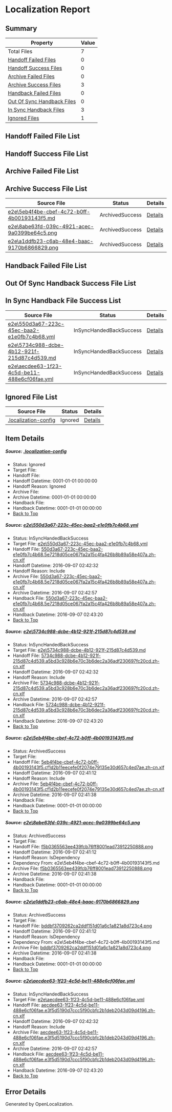 # <a name='report-top'></a> Localization Report

## Summary
 Property | Value 
 -------- | ----- 
 Total Files | 7
[ Handoff Failed Files ](#handoff-failed-list)| 0
[ Handoff Success Files ](#handoff-success-list)| 0
[ Archive Failed Files ](#archive-failed-list)| 0
[ Archive Success Files ](#archive-success-list)| 3
[ Handback Failed Files ](#handback-failed-list)| 0
[ Out Of Sync Handback Files ](#outofsync-handback-success-list)| 0
[ In Sync Handback Files ](#insync-handback-success-list)| 3
[ Ignored Files ](#ignored-list)| 1

## <a name='handoff-failed-list'></a> Handoff Failed File List

## <a name='handoff-success-list'></a> Handoff Success File List

## <a name='archive-failed-list'></a> Archive Failed File List

## <a name='archive-success-list'></a> Archive Success File List
 Source File | Status | Details 
 ----------- | ------ | ------- 
 [e2e\5eb4f4be-cbef-4c72-b0ff-4b00193143f5.md](https://github.com/OpenLocalizationTestOrg/ol-test0/blob/f01f99adf5022a34ed862a02c79cc1d5815438bd/e2e/5eb4f4be-cbef-4c72-b0ff-4b00193143f5.md) | ArchivedSuccess | [Details](#8ca8289cd6dbc7ed1d3bc43e8f5c0dcc71f5c5643)
 [e2e\8abe63fd-039c-4921-acec-9a0399be64c5.png](https://github.com/OpenLocalizationTestOrg/ol-test0/blob/f01f99adf5022a34ed862a02c79cc1d5815438bd/e2e/8abe63fd-039c-4921-acec-9a0399be64c5.png) | ArchivedSuccess | [Details](#f5b0365563ee439fcb76ff8001ead739122508884)
 [e2e\a1ddfb23-c6ab-48e4-baac-9170b6866829.png](https://github.com/OpenLocalizationTestOrg/ol-test0/blob/f01f99adf5022a34ed862a02c79cc1d5815438bd/e2e/a1ddfb23-c6ab-48e4-baac-9170b6866829.png) | ArchivedSuccess | [Details](#bddbf3709262ca2ddf151d01a6c1a821a8d723c45)

## <a name='handback-failed-list'></a> Handback Failed File List

## <a name='outofsync-handback-success-list'></a> Out Of Sync Handback Success File List

## <a name='insync-handback-success-list'></a> In Sync Handback File Success List
 Source File | Status | Details 
 ----------- | ------ | ------- 
 [e2e\550d3a67-223c-45ec-baa2-e1e0fb7c4b68.yml](https://github.com/OpenLocalizationTestOrg/ol-test0/blob/ab9b26606fc4f2f6a168d7f86fe6357c9191ee31/e2e/550d3a67-223c-45ec-baa2-e1e0fb7c4b68.yml) | InSyncHandedBackSuccess | [Details](#53e7d7136cf8adab36eb66eb6604016493e2e4081)
 [e2e\5734c988-dcbe-4b12-921f-215d87c4d539.md](https://github.com/OpenLocalizationTestOrg/ol-test0/blob/ab9b26606fc4f2f6a168d7f86fe6357c9191ee31/e2e/5734c988-dcbe-4b12-921f-215d87c4d539.md) | InSyncHandedBackSuccess | [Details](#83801013a9829939a94d043f1a48c12d1683925b2)
 [e2e\aecdee63-1f23-4c5d-be11-488e6cf06fae.yml](https://github.com/OpenLocalizationTestOrg/ol-test0/blob/ab9b26606fc4f2f6a168d7f86fe6357c9191ee31/e2e/aecdee63-1f23-4c5d-be11-488e6cf06fae.yml) | InSyncHandedBackSuccess | [Details](#6f748cecac20907135cea1483bd8dbd6477254a96)

## <a name='ignored-list'></a> Ignored File List
 Source File | Status | Details 
 ----------- | ------ | ------- 
 [.localization-config](https://github.com/OpenLocalizationTestOrg/ol-test0/blob/ab9b26606fc4f2f6a168d7f86fe6357c9191ee31/.localization-config) | Ignored | [Details](#3d4f252ac210baf56311d7e97dcc2db10974dbd20)

## Item Details
##### <a name='3d4f252ac210baf56311d7e97dcc2db10974dbd20'></a> Source: [.localization-config](https://github.com/OpenLocalizationTestOrg/ol-test0/blob/ab9b26606fc4f2f6a168d7f86fe6357c9191ee31/.localization-config)
* Status: Ignored
* Target File: 
* Handoff File: 
* Handoff Datetime: 0001-01-01 00:00:00
* Handoff Reason: Ignored
* Archive File: 
* Archive Datetime: 0001-01-01 00:00:00
* Handback File: 
* Handback Datetime: 0001-01-01 00:00:00
* [Back to Top](#report-top)

##### <a name='53e7d7136cf8adab36eb66eb6604016493e2e4081'></a> Source: [e2e\550d3a67-223c-45ec-baa2-e1e0fb7c4b68.yml](https://github.com/OpenLocalizationTestOrg/ol-test0/blob/ab9b26606fc4f2f6a168d7f86fe6357c9191ee31/e2e/550d3a67-223c-45ec-baa2-e1e0fb7c4b68.yml)
* Status: InSyncHandedBackSuccess
* Target File: [e2e\550d3a67-223c-45ec-baa2-e1e0fb7c4b68.yml](https://github.com/OpenLocalizationTestOrg/ol-test0-zhcn/blob/d26f4087534d5b6a1f363a9d04aef33dd303281d/e2e/550d3a67-223c-45ec-baa2-e1e0fb7c4b68.yml)
* Handoff File: [550d3a67-223c-45ec-baa2-e1e0fb7c4b68.5e7218d05ce067fa2a15c4fa426b8b89a58e407a.zh-cn.xlf](https://github.com/OpenLocalizationTestOrg/ol-test0-handoff/blob/c8ff410c890f01ea96d2a93773413876e5bc638a/ol-handoff/OpenLocalizationTestOrg/ol-test0-zhcn/ci/ht/550d3a67-223c-45ec-baa2-e1e0fb7c4b68.5e7218d05ce067fa2a15c4fa426b8b89a58e407a.zh-cn.xlf)
* Handoff Datetime: 2016-09-07 02:42:32
* Handoff Reason: Include
* Archive File: [550d3a67-223c-45ec-baa2-e1e0fb7c4b68.5e7218d05ce067fa2a15c4fa426b8b89a58e407a.zh-cn.xlf](https://github.com/OpenLocalizationTestOrg/ol-test0-handoff/blob/8bde69cb2b547d4978b6641b370ff6bfe87535d4/ol-archive/OpenLocalizationTestOrg/ol-test0-zhcn/ci/ht/550d3a67-223c-45ec-baa2-e1e0fb7c4b68.5e7218d05ce067fa2a15c4fa426b8b89a58e407a.zh-cn.xlf)
* Archive Datetime: 2016-09-07 02:42:57
* Handback File: [550d3a67-223c-45ec-baa2-e1e0fb7c4b68.5e7218d05ce067fa2a15c4fa426b8b89a58e407a.zh-cn.xlf](https://github.com/OpenLocalizationTestOrg/ol-test0-handback/blob/0e9dec769322c648c1016337a8906c551e76f543/ol-handback/OpenLocalizationTestOrg/ol-test0-zhcn/ci/ht/550d3a67-223c-45ec-baa2-e1e0fb7c4b68.5e7218d05ce067fa2a15c4fa426b8b89a58e407a.zh-cn.xlf)
* Handback Datetime: 2016-09-07 02:43:20
* [Back to Top](#report-top)

##### <a name='83801013a9829939a94d043f1a48c12d1683925b2'></a> Source: [e2e\5734c988-dcbe-4b12-921f-215d87c4d539.md](https://github.com/OpenLocalizationTestOrg/ol-test0/blob/ab9b26606fc4f2f6a168d7f86fe6357c9191ee31/e2e/5734c988-dcbe-4b12-921f-215d87c4d539.md)
* Status: InSyncHandedBackSuccess
* Target File: [e2e\5734c988-dcbe-4b12-921f-215d87c4d539.md](https://github.com/OpenLocalizationTestOrg/ol-test0-zhcn/blob/d26f4087534d5b6a1f363a9d04aef33dd303281d/e2e/5734c988-dcbe-4b12-921f-215d87c4d539.md)
* Handoff File: [5734c988-dcbe-4b12-921f-215d87c4d539.a5bd3c928b6e70c3b6dec2a36adf230697fc20cd.zh-cn.xlf](https://github.com/OpenLocalizationTestOrg/ol-test0-handoff/blob/c8ff410c890f01ea96d2a93773413876e5bc638a/ol-handoff/OpenLocalizationTestOrg/ol-test0-zhcn/ci/ht/5734c988-dcbe-4b12-921f-215d87c4d539.a5bd3c928b6e70c3b6dec2a36adf230697fc20cd.zh-cn.xlf)
* Handoff Datetime: 2016-09-07 02:42:32
* Handoff Reason: Include
* Archive File: [5734c988-dcbe-4b12-921f-215d87c4d539.a5bd3c928b6e70c3b6dec2a36adf230697fc20cd.zh-cn.xlf](https://github.com/OpenLocalizationTestOrg/ol-test0-handoff/blob/8bde69cb2b547d4978b6641b370ff6bfe87535d4/ol-archive/OpenLocalizationTestOrg/ol-test0-zhcn/ci/ht/5734c988-dcbe-4b12-921f-215d87c4d539.a5bd3c928b6e70c3b6dec2a36adf230697fc20cd.zh-cn.xlf)
* Archive Datetime: 2016-09-07 02:42:57
* Handback File: [5734c988-dcbe-4b12-921f-215d87c4d539.a5bd3c928b6e70c3b6dec2a36adf230697fc20cd.zh-cn.xlf](https://github.com/OpenLocalizationTestOrg/ol-test0-handback/blob/0e9dec769322c648c1016337a8906c551e76f543/ol-handback/OpenLocalizationTestOrg/ol-test0-zhcn/ci/ht/5734c988-dcbe-4b12-921f-215d87c4d539.a5bd3c928b6e70c3b6dec2a36adf230697fc20cd.zh-cn.xlf)
* Handback Datetime: 2016-09-07 02:43:20
* [Back to Top](#report-top)

##### <a name='8ca8289cd6dbc7ed1d3bc43e8f5c0dcc71f5c5643'></a> Source: [e2e\5eb4f4be-cbef-4c72-b0ff-4b00193143f5.md](https://github.com/OpenLocalizationTestOrg/ol-test0/blob/f01f99adf5022a34ed862a02c79cc1d5815438bd/e2e/5eb4f4be-cbef-4c72-b0ff-4b00193143f5.md)
* Status: ArchivedSuccess
* Target File: 
* Handoff File: [5eb4f4be-cbef-4c72-b0ff-4b00193143f5.cf1d2b11eecefe0f2074e79135e30d657c4ed7ae.zh-cn.xlf](https://github.com/OpenLocalizationTestOrg/ol-test0-handoff/blob/2f9381567edc2f49e30431d7097c81f42add0adc/ol-handoff/OpenLocalizationTestOrg/ol-test0-zhcn/ci/ht/5eb4f4be-cbef-4c72-b0ff-4b00193143f5.cf1d2b11eecefe0f2074e79135e30d657c4ed7ae.zh-cn.xlf)
* Handoff Datetime: 2016-09-07 02:41:12
* Handoff Reason: Include
* Archive File: [5eb4f4be-cbef-4c72-b0ff-4b00193143f5.cf1d2b11eecefe0f2074e79135e30d657c4ed7ae.zh-cn.xlf](https://github.com/OpenLocalizationTestOrg/ol-test0-handoff/blob/cdb8472ed451640c7621b536f94bbe74310328ae/ol-archive/OpenLocalizationTestOrg/ol-test0-zhcn/ci/ht/5eb4f4be-cbef-4c72-b0ff-4b00193143f5.cf1d2b11eecefe0f2074e79135e30d657c4ed7ae.zh-cn.xlf)
* Archive Datetime: 2016-09-07 02:41:38
* Handback File: 
* Handback Datetime: 0001-01-01 00:00:00
* [Back to Top](#report-top)

##### <a name='f5b0365563ee439fcb76ff8001ead739122508884'></a> Source: [e2e\8abe63fd-039c-4921-acec-9a0399be64c5.png](https://github.com/OpenLocalizationTestOrg/ol-test0/blob/f01f99adf5022a34ed862a02c79cc1d5815438bd/e2e/8abe63fd-039c-4921-acec-9a0399be64c5.png)
* Status: ArchivedSuccess
* Target File: 
* Handoff File: [f5b0365563ee439fcb76ff8001ead73912250888.png](https://github.com/OpenLocalizationTestOrg/ol-test0-handoff/blob/2f9381567edc2f49e30431d7097c81f42add0adc/ol-handoff/OpenLocalizationTestOrg/ol-test0-zhcn/ci/ht/f5b0365563ee439fcb76ff8001ead73912250888.png)
* Handoff Datetime: 2016-09-07 02:41:12
* Handoff Reason: IsDependency
* Dependency From: e2e\5eb4f4be-cbef-4c72-b0ff-4b00193143f5.md
* Archive File: [f5b0365563ee439fcb76ff8001ead73912250888.png](https://github.com/OpenLocalizationTestOrg/ol-test0-handoff/blob/cdb8472ed451640c7621b536f94bbe74310328ae/ol-archive/OpenLocalizationTestOrg/ol-test0-zhcn/ci/ht/f5b0365563ee439fcb76ff8001ead73912250888.png)
* Archive Datetime: 2016-09-07 02:41:38
* Handback File: 
* Handback Datetime: 0001-01-01 00:00:00
* [Back to Top](#report-top)

##### <a name='bddbf3709262ca2ddf151d01a6c1a821a8d723c45'></a> Source: [e2e\a1ddfb23-c6ab-48e4-baac-9170b6866829.png](https://github.com/OpenLocalizationTestOrg/ol-test0/blob/f01f99adf5022a34ed862a02c79cc1d5815438bd/e2e/a1ddfb23-c6ab-48e4-baac-9170b6866829.png)
* Status: ArchivedSuccess
* Target File: 
* Handoff File: [bddbf3709262ca2ddf151d01a6c1a821a8d723c4.png](https://github.com/OpenLocalizationTestOrg/ol-test0-handoff/blob/2f9381567edc2f49e30431d7097c81f42add0adc/ol-handoff/OpenLocalizationTestOrg/ol-test0-zhcn/ci/ht/bddbf3709262ca2ddf151d01a6c1a821a8d723c4.png)
* Handoff Datetime: 2016-09-07 02:41:12
* Handoff Reason: IsDependency
* Dependency From: e2e\5eb4f4be-cbef-4c72-b0ff-4b00193143f5.md
* Archive File: [bddbf3709262ca2ddf151d01a6c1a821a8d723c4.png](https://github.com/OpenLocalizationTestOrg/ol-test0-handoff/blob/cdb8472ed451640c7621b536f94bbe74310328ae/ol-archive/OpenLocalizationTestOrg/ol-test0-zhcn/ci/ht/bddbf3709262ca2ddf151d01a6c1a821a8d723c4.png)
* Archive Datetime: 2016-09-07 02:41:38
* Handback File: 
* Handback Datetime: 0001-01-01 00:00:00
* [Back to Top](#report-top)

##### <a name='6f748cecac20907135cea1483bd8dbd6477254a96'></a> Source: [e2e\aecdee63-1f23-4c5d-be11-488e6cf06fae.yml](https://github.com/OpenLocalizationTestOrg/ol-test0/blob/ab9b26606fc4f2f6a168d7f86fe6357c9191ee31/e2e/aecdee63-1f23-4c5d-be11-488e6cf06fae.yml)
* Status: InSyncHandedBackSuccess
* Target File: [e2e\aecdee63-1f23-4c5d-be11-488e6cf06fae.yml](https://github.com/OpenLocalizationTestOrg/ol-test0-zhcn/blob/d26f4087534d5b6a1f363a9d04aef33dd303281d/e2e/aecdee63-1f23-4c5d-be11-488e6cf06fae.yml)
* Handoff File: [aecdee63-1f23-4c5d-be11-488e6cf06fae.e3f5d5190d7ccc5f90cbfc2b1deb2043d09d4196.zh-cn.xlf](https://github.com/OpenLocalizationTestOrg/ol-test0-handoff/blob/c8ff410c890f01ea96d2a93773413876e5bc638a/ol-handoff/OpenLocalizationTestOrg/ol-test0-zhcn/ci/ht/aecdee63-1f23-4c5d-be11-488e6cf06fae.e3f5d5190d7ccc5f90cbfc2b1deb2043d09d4196.zh-cn.xlf)
* Handoff Datetime: 2016-09-07 02:42:32
* Handoff Reason: Include
* Archive File: [aecdee63-1f23-4c5d-be11-488e6cf06fae.e3f5d5190d7ccc5f90cbfc2b1deb2043d09d4196.zh-cn.xlf](https://github.com/OpenLocalizationTestOrg/ol-test0-handoff/blob/8bde69cb2b547d4978b6641b370ff6bfe87535d4/ol-archive/OpenLocalizationTestOrg/ol-test0-zhcn/ci/ht/aecdee63-1f23-4c5d-be11-488e6cf06fae.e3f5d5190d7ccc5f90cbfc2b1deb2043d09d4196.zh-cn.xlf)
* Archive Datetime: 2016-09-07 02:42:57
* Handback File: [aecdee63-1f23-4c5d-be11-488e6cf06fae.e3f5d5190d7ccc5f90cbfc2b1deb2043d09d4196.zh-cn.xlf](https://github.com/OpenLocalizationTestOrg/ol-test0-handback/blob/0e9dec769322c648c1016337a8906c551e76f543/ol-handback/OpenLocalizationTestOrg/ol-test0-zhcn/ci/ht/aecdee63-1f23-4c5d-be11-488e6cf06fae.e3f5d5190d7ccc5f90cbfc2b1deb2043d09d4196.zh-cn.xlf)
* Handback Datetime: 2016-09-07 02:43:20
* [Back to Top](#report-top)


## Error Details

Generated by OpenLocalization.

